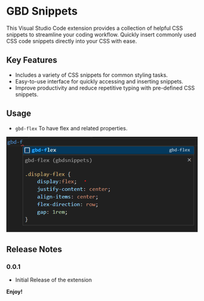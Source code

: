 # GBD Snippets

This Visual Studio Code extension provides a collection of helpful CSS snippets to streamline your coding workflow. Quickly insert commonly used CSS code snippets directly into your CSS with ease.

## Key Features

- Includes a variety of CSS snippets for common styling tasks.
- Easy-to-use interface for quickly accessing and inserting snippets.
- Improve productivity and reduce repetitive typing with pre-defined CSS snippets.

## Usage

-  `gbd-flex` To have flex and related properties. 

![GBD-Flex](https://github.com/jatiinyadav/GBDSnippets/blob/master/assets/gbd1.png)
## Release Notes

### 0.0.1 
- Initial Release of the extension



**Enjoy!**
